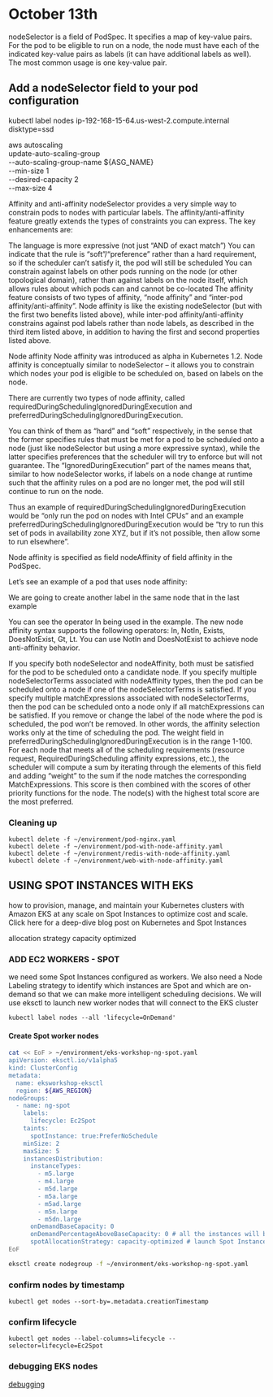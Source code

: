 # October 13th
nodeSelector is a field of PodSpec. It specifies a map of key-value pairs. For the pod to be eligible to run on a node, the node must have each of the indicated key-value pairs as labels (it can have additional labels as well). The most common usage is one key-value pair.

## Add a nodeSelector field to your pod configuration
kubectl label nodes ip-192-168-15-64.us-west-2.compute.internal disktype=ssd

aws autoscaling \
  update-auto-scaling-group \
  --auto-scaling-group-name ${ASG_NAME} \
  --min-size 1 \
  --desired-capacity 2 \
  --max-size 4

Affinity and anti-affinity
nodeSelector provides a very simple way to constrain pods to nodes with particular labels. The affinity/anti-affinity feature greatly extends the types of constraints you can express. The key enhancements are:

The language is more expressive (not just “AND of exact match”)
You can indicate that the rule is “soft”/“preference” rather than a hard requirement, so if the scheduler can’t satisfy it, the pod will still be scheduled
You can constrain against labels on other pods running on the node (or other topological domain), rather than against labels on the node itself, which allows rules about which pods can and cannot be co-located
The affinity feature consists of two types of affinity, “node affinity” and “inter-pod affinity/anti-affinity”. Node affinity is like the existing nodeSelector (but with the first two benefits listed above), while inter-pod affinity/anti-affinity constrains against pod labels rather than node labels, as described in the third item listed above, in addition to having the first and second properties listed above.

Node affinity
Node affinity was introduced as alpha in Kubernetes 1.2. Node affinity is conceptually similar to nodeSelector – it allows you to constrain which nodes your pod is eligible to be scheduled on, based on labels on the node.

There are currently two types of node affinity, called requiredDuringSchedulingIgnoredDuringExecution and preferredDuringSchedulingIgnoredDuringExecution.

You can think of them as “hard” and “soft” respectively, in the sense that the former specifies rules that must be met for a pod to be scheduled onto a node (just like nodeSelector but using a more expressive syntax), while the latter specifies preferences that the scheduler will try to enforce but will not guarantee. The “IgnoredDuringExecution” part of the names means that, similar to how nodeSelector works, if labels on a node change at runtime such that the affinity rules on a pod are no longer met, the pod will still continue to run on the node.

Thus an example of requiredDuringSchedulingIgnoredDuringExecution would be “only run the pod on nodes with Intel CPUs” and an example preferredDuringSchedulingIgnoredDuringExecution would be “try to run this set of pods in availability zone XYZ, but if it’s not possible, then allow some to run elsewhere”.

Node affinity is specified as field nodeAffinity of field affinity in the PodSpec.

Let’s see an example of a pod that uses node affinity:

We are going to create another label in the same node that in the last example

You can see the operator In being used in the example. The new node affinity syntax supports the following operators: In, NotIn, Exists, DoesNotExist, Gt, Lt. You can use NotIn and DoesNotExist to achieve node anti-affinity behavior.

If you specify both nodeSelector and nodeAffinity, both must be satisfied for the pod to be scheduled onto a candidate node.
If you specify multiple nodeSelectorTerms associated with nodeAffinity types, then the pod can be scheduled onto a node if one of the nodeSelectorTerms is satisfied.
If you specify multiple matchExpressions associated with nodeSelectorTerms, then the pod can be scheduled onto a node only if all matchExpressions can be satisfied.
If you remove or change the label of the node where the pod is scheduled, the pod won’t be removed. In other words, the affinity selection works only at the time of scheduling the pod.
The weight field in preferredDuringSchedulingIgnoredDuringExecution is in the range 1-100. For each node that meets all of the scheduling requirements (resource request, RequiredDuringScheduling affinity expressions, etc.), the scheduler will compute a sum by iterating through the elements of this field and adding “weight” to the sum if the node matches the corresponding MatchExpressions. This score is then combined with the scores of other priority functions for the node. The node(s) with the highest total score are the most preferred.

### Cleaning up
```
kubectl delete -f ~/environment/pod-nginx.yaml 
kubectl delete -f ~/environment/pod-with-node-affinity.yaml
kubectl delete -f ~/environment/redis-with-node-affinity.yaml
kubectl delete -f ~/environment/web-with-node-affinity.yaml
```

## USING SPOT INSTANCES WITH EKS
how to provision, manage, and maintain your Kubernetes clusters with Amazon EKS at any scale on Spot Instances to optimize cost and scale. Click here for a deep-dive blog post on Kubernetes and Spot Instances

allocation strategy capacity optimized

### ADD EC2 WORKERS - SPOT
we need some Spot Instances configured as workers. We also need a Node Labeling strategy to identify which instances are Spot and which are on-demand so that we can make more intelligent scheduling decisions. We will use eksctl to launch new worker nodes that will connect to the EKS cluster

`kubectl label nodes --all 'lifecycle=OnDemand'`

#### Create Spot worker nodes
``` bash
cat << EoF > ~/environment/eks-workshop-ng-spot.yaml
apiVersion: eksctl.io/v1alpha5
kind: ClusterConfig
metadata:
  name: eksworkshop-eksctl 
  region: ${AWS_REGION}
nodeGroups:
  - name: ng-spot
    labels:
      lifecycle: Ec2Spot
    taints:
      spotInstance: true:PreferNoSchedule
    minSize: 2
    maxSize: 5
    instancesDistribution: 
      instanceTypes:
        - m5.large
        - m4.large
        - m5d.large
        - m5a.large
        - m5ad.large
        - m5n.large
        - m5dn.large
      onDemandBaseCapacity: 0
      onDemandPercentageAboveBaseCapacity: 0 # all the instances will be Spot Instances
      spotAllocationStrategy: capacity-optimized # launch Spot Instances from the most availably Spot Instance pools
EoF

eksctl create nodegroup -f ~/environment/eks-workshop-ng-spot.yaml

```

### confirm nodes by timestamp
`kubectl get nodes --sort-by=.metadata.creationTimestamp`

### confirm lifecycle
`kubectl get nodes --label-columns=lifecycle --selector=lifecycle=Ec2Spot`

### debugging EKS nodes
[debugging](https://aws.amazon.com/premiumsupport/knowledge-center/eks-node-status-ready/)